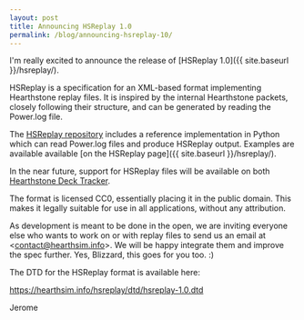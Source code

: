 ```yaml
---
layout: post
title: Announcing HSReplay 1.0
permalink: /blog/announcing-hsreplay-10/
---
```


I'm really excited to announce the release of [HSReplay 1.0]({{ site.baseurl }}/hsreplay/).

HSReplay is a specification for an XML-based format implementing Hearthstone
replay files. It is inspired by the internal Hearthstone packets, closely
following their structure, and can be generated by reading the Power.log file.

The [HSReplay repository](https://github.com/HearthSim/hseplay) includes a
reference implementation in Python which can read Power.log files and
produce HSReplay output.
Examples are available available [on the HSReplay page]({{ site.baseurl }}/hsreplay/).

In the near future, support for HSReplay files will be available on both
[Hearthstone Deck Tracker](https://hsdecktracker.net).

The format is licensed CC0, essentially placing it in the public domain. This
makes it legally suitable for use in all applications, without any attribution.

As development is meant to be done in the open, we are inviting everyone else
who wants to work on or with replay files to send us an email at
<[contact@hearthsim.info](mailto:contact@hearthsim.info)>. We will be happy
integrate them and improve the spec further.
Yes, Blizzard, this goes for you too. :)

The DTD for the HSReplay format is available here:

<https://hearthsim.info/hsreplay/dtd/hsreplay-1.0.dtd>

Jerome
